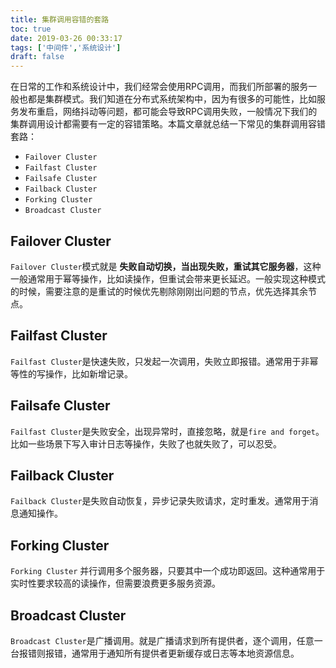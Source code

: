 ```yaml
---
title: 集群调用容错的套路
toc: true
date: 2019-03-26 00:33:17
tags: ['中间件','系统设计']
draft: false
---
```


在日常的工作和系统设计中，我们经常会使用RPC调用，而我们所部署的服务一般也都是集群模式。我们知道在分布式系统架构中，因为有很多的可能性，比如服务发布重启，网络抖动等问题，都可能会导致RPC调用失败，一般情况下我们的集群调用设计都需要有一定的容错策略。本篇文章就总结一下常见的集群调用容错套路：

- `Failover Cluster`
- `Failfast Cluster`
- `Failsafe Cluster`
- `Failback Cluster`
- `Forking Cluster`
- `Broadcast Cluster`

## Failover Cluster

`Failover Cluster`模式就是 **失败自动切换，当出现失败，重试其它服务器**，这种一般通常用于幂等操作，比如读操作，但重试会带来更长延迟。一般实现这种模式的时候，需要注意的是重试的时候优先剔除刚刚出问题的节点，优先选择其余节点。

## Failfast Cluster

`Failfast Cluster`是快速失败，只发起一次调用，失败立即报错。通常用于非幂等性的写操作，比如新增记录。

## Failsafe Cluster

`Failfast Cluster`是失败安全，出现异常时，直接忽略，就是`fire and forget`。比如一些场景下写入审计日志等操作，失败了也就失败了，可以忍受。

## Failback Cluster

`Failback Cluster`是失败自动恢复，异步记录失败请求，定时重发。通常用于消息通知操作。

## Forking Cluster

`Forking Cluster` 并行调用多个服务器，只要其中一个成功即返回。这种通常用于实时性要求较高的读操作，但需要浪费更多服务资源。

## Broadcast Cluster

`Broadcast Cluster`是广播调用。就是广播请求到所有提供者，逐个调用，任意一台报错则报错，通常用于通知所有提供者更新缓存或日志等本地资源信息。







